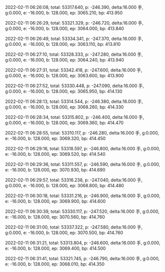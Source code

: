 2022-02-11 06:26:08, total: 53317.640, p: -246.390, delta:16.000 手, g:0.000, e: -16.000, b: 128.000, ep: 3065.210, bp: 413.950

2022-02-11 06:26:29, total: 53321.329, p: -246.720, delta:16.000 手, g:0.000, e: -16.000, b: 128.000, ep: 3064.000, bp: 413.840

2022-02-11 06:26:49, total: 53334.341, p: -247.370, delta:16.000 手, g:0.000, e: -16.000, b: 128.000, ep: 3063.110, bp: 413.810

2022-02-11 06:27:10, total: 53328.333, p: -247.280, delta:16.000 手, g:0.000, e: -16.000, b: 128.000, ep: 3064.240, bp: 413.940

2022-02-11 06:27:31, total: 53342.418, p: -247.600, delta:16.000 手, g:0.000, e: -16.000, b: 128.000, ep: 3063.600, bp: 413.900

2022-02-11 06:27:52, total: 53330.448, p: -247.090, delta:16.000 手, g:0.000, e: -16.000, b: 128.000, ep: 3065.950, bp: 414.130

2022-02-11 06:28:13, total: 53314.544, p: -246.380, delta:16.000 手, g:0.000, e: -16.000, b: 128.000, ep: 3068.260, bp: 414.330

2022-02-11 06:28:34, total: 53315.802, p: -246.400, delta:16.000 手, g:0.000, e: -16.000, b: 128.000, ep: 3069.360, bp: 414.470

2022-02-11 06:28:55, total: 53310.117, p: -246.280, delta:16.000 手, g:0.000, e: -16.000, b: 128.000, ep: 3069.320, bp: 414.450

2022-02-11 06:29:16, total: 53318.597, p: -246.800, delta:16.000 手, g:0.000, e: -16.000, b: 128.000, ep: 3069.520, bp: 414.540

2022-02-11 06:29:36, total: 53311.557, p: -246.590, delta:16.000 手, g:0.000, e: -16.000, b: 128.000, ep: 3070.930, bp: 414.690

2022-02-11 06:29:57, total: 53316.238, p: -247.040, delta:16.000 手, g:0.000, e: -16.000, b: 128.000, ep: 3068.800, bp: 414.480

2022-02-11 06:30:18, total: 53331.216, p: -246.900, delta:16.000 手, g:0.000, e: -16.000, b: 128.000, ep: 3069.900, bp: 414.600

2022-02-11 06:30:39, total: 53330.117, p: -247.520, delta:16.000 手, g:0.000, e: -16.000, b: 128.000, ep: 3070.560, bp: 414.760

2022-02-11 06:31:00, total: 53337.322, p: -247.580, delta:16.000 手, g:0.000, e: -16.000, b: 128.000, ep: 3070.500, bp: 414.760

2022-02-11 06:31:21, total: 53313.804, p: -246.600, delta:16.000 手, g:0.000, e: -16.000, b: 128.000, ep: 3069.400, bp: 414.500

2022-02-11 06:31:41, total: 53321.745, p: -246.790, delta:16.000 手, g:0.000, e: -16.000, b: 128.000, ep: 3068.010, bp: 414.350